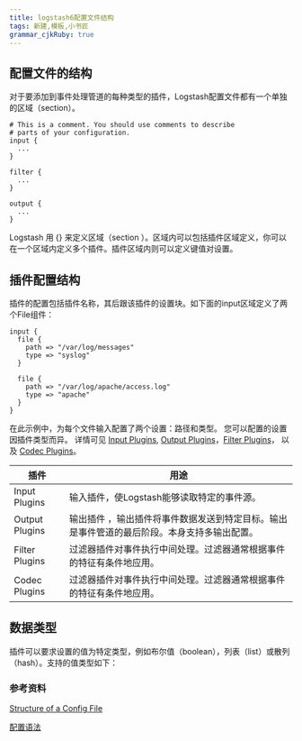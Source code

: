 ```yaml
---
title: logstash6配置文件结构
tags: 新建,模板,小书匠
grammar_cjkRuby: true
---
```

## 配置文件的结构
对于要添加到事件处理管道的每种类型的插件，Logstash配置文件都有一个单独的区域（section）。


```
# This is a comment. You should use comments to describe
# parts of your configuration.
input {
  ...
}

filter {
  ...
}

output {
  ...
}
```
Logstash 用 {} 来定义区域（section ）。区域内可以包括插件区域定义，你可以在一个区域内定义多个插件。插件区域内则可以定义键值对设置。

## 插件配置结构
插件的配置包括插件名称，其后跟该插件的设置块。如下面的input区域定义了两个File组件：

```
input {
  file {
    path => "/var/log/messages"
    type => "syslog"
  }

  file {
    path => "/var/log/apache/access.log"
    type => "apache"
  }
}
```
在此示例中，为每个文件输入配置了两个设置：路径和类型。
您可以配置的设置因插件类型而异。
详情可见 [Input Plugins](https://www.elastic.co/guide/en/logstash/6.x/input-plugins.html), [Output Plugins](https://www.elastic.co/guide/en/logstash/6.x/output-plugins.html)，[Filter Plugins]()， 以及 [Codec Plugins](https://www.elastic.co/guide/en/logstash/6.x/codec-plugins.html)。

| 插件 | 用途 |
| --- | --- |
| Input Plugins |输入插件，使Logstash能够读取特定的事件源。 |
| Output Plugins| 输出插件 ，输出插件将事件数据发送到特定目标。输出是事件管道的最后阶段。本身支持多输出配置。 |
| Filter Plugins | 过滤器插件对事件执行中间处理。过滤器通常根据事件的特征有条件地应用。|
| Codec Plugins |过滤器插件对事件执行中间处理。过滤器通常根据事件的特征有条件地应用。 |

## 数据类型
插件可以要求设置的值为特定类型，例如布尔值（boolean），列表（list）或散列（hash）。支持的值类型如下：

 ### 参考资料
 [Structure of a Config File](https://www.elastic.co/guide/en/logstash/6.x/configuration-file-structure.html)
 
 [配置语法](https://doc.yonyoucloud.com/doc/logstash-best-practice-cn/get_start/full_config.html)